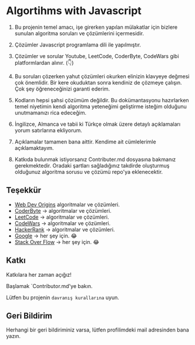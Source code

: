 
# Algortihms with Javascript

1. Bu projenin temel amacı, işe girerken yapılan mülakatlar için bizlere sunulan algoritma soruları ve çözümlerini içermesidir.

2. Çözümler Javascript programlama dili ile yapılmıştır.

3. Çözümler ve sorular Youtube, LeetCode, CoderByte, CodeWars gibi platformlardan alınır. (👇)

4. Bu soruları çözerken yahut çözümleri okurken elinizin klavyeye değmesi çok önemlidir. Bir kere okuduktan sonra kendiniz de çözmeye çalışın. Çok şey öğreneceğinizi garanti ederim.

5. Kodların hepsi şahsi çözümüm değildir. Bu dokümantasyonu hazırlarken temel niyetimin kendi algoritma yeteneğimi geliştirme isteğim olduğunu unutmamanızı rica edeceğim.

6. İngilizce, Almanca ve tabii ki Türkçe olmak üzere detaylı açıklamaları yorum satırlarına ekliyorum.

7. Açıklamalar tamamen bana  aittir. Kendime ait cümlelerimle açıklamaktayım.

8. Katkıda bulunmak istiyorsanız Contributer.md dosyasına bakmanız gerekmektedir. Oradaki şartları sağladığınız takdirde oluşturmuş olduğunuz algoritma sorusu ve çözümü repo'ya eklenecektir.

## Teşekkür

- [Web Dev Origins](https://www.youtube.com/channel/UC8ToqVogGsLj_pCMXZurbfA/videos) algoritmalar ve çözümleri.
- [CoderByte](https://coderbyte.com/) -> algoritmalar ve çözümleri.
- [LeetCode](https://leetcode.com/) -> algoritmalar ve çözümleri.
- [CodeWars](https://codewars.com/) -> algoritmalar ve çözümleri.
- [HackerRank](https://hackerrank.com/) -> algoritmalar ve çözümleri.
- [Google](https://google.com/) -> her şey için. 😂
- [Stack Over Flow](https://stackoverflow.com/) -> her şey için. 😂 
## Katkı

Katkılara her zaman açığız!

Başlamak `Contributor.md'ye bakın.

Lütfen bu projenin `davranış kurallarına` uyun.

  
## Geri Bildirim

Herhangi bir geri bildiriminiz varsa, lütfen profilimdeki mail adresinden bana yazın.

  